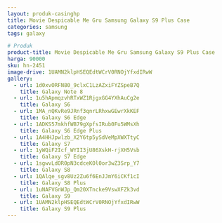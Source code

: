 ```yaml
---
layout: produk-casinghp
title: Movie Despicable Me Gru Samsung Galaxy S9 Plus Case
categories: samsung
tags: galaxy

# Produk
product-title: Movie Despicable Me Gru Samsung Galaxy S9 Plus Case
harga: 90000
sku: hn-2451
image-drive: 1UAMN2klpHSEQEdtWCrV0RNOjYfxdIRwW
gallery:
  - url: 1d0xvORFN80_9clxC1LzAZxiFYZSpeB7Q
    title: Galaxy Note 8
  - url: 1u5hApmqzvhRTxWZ1RjgxGG4YXhAuCg2e
    title: Galaxy S6
  - url: 1MA_nQKvRe9JRnf3qnrLRhxwGEwrXkKEF
    title: Galaxy S6 Edge
  - url: 1ADKS57mkhfWB79gXpfsIRub0Fu5WMsXh
    title: Galaxy S6 Edge Plus
  - url: 1A4HHJpwlzb_X2Y6tp5ySdVeMpXWXTtyC
    title: Galaxy S7
  - url: 1yWQiF2Icf_WYII3jU86XskH-rjXH5Vsb
    title: Galaxy S7 Edge
  - url: 1sgwvLdOR0pN3cdceKOl0or3wZ3Srp_Y7
    title: Galaxy S8
  - url: 1QAlqe_sgv8Uz2Zu6f6EnJJmY6iCKf1cI
    title: Galaxy S8 Plus
  - url: 1uNAFVGnWJp_Qm20XTncke9VswXFZk3vd
    title: Galaxy S9
  - url: 1UAMN2klpHSEQEdtWCrV0RNOjYfxdIRwW
    title: Galaxy S9 Plus
---
```

